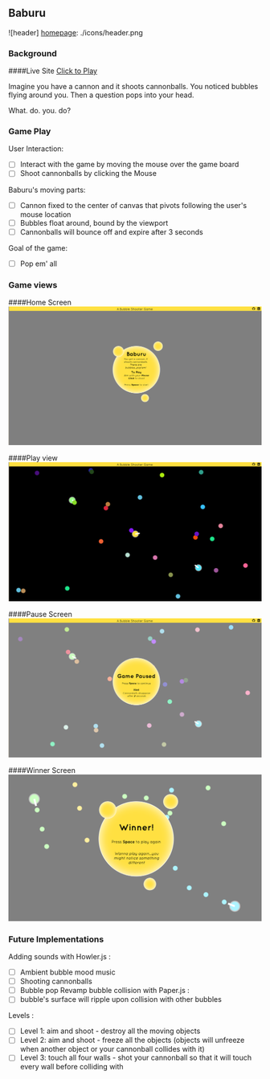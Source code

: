 ## Baburu

![header]
[homepage]: ./icons/header.png

### Background
####Live Site
[Click to Play](https://iamsammak.github.io/baburu/)

Imagine you have a cannon and it shoots cannonballs. You noticed bubbles flying around you. Then a question pops into your head.

What. do. you. do?

### Game Play

User Interaction:

- [ ] Interact with the game by moving the mouse over the game board
- [ ] Shoot cannonballs by clicking the Mouse

Baburu's moving parts:

- [ ] Cannon fixed to the center of canvas that pivots following the user's mouse location
- [ ] Bubbles float around, bound by the viewport
- [ ] Cannonballs will bounce off and expire after 3 seconds

Goal of the game:

- [ ] Pop em' all

### Game views

####Home Screen
![homepage]

####Play view
![gameview]

####Pause Screen
![paused]

####Winner Screen
![winner]

[homepage]: ./icons/splash.png
[gameview]: ./icons/game_play.png
[paused]: ./icons/paused.png
[winner]: ./icons/winner.png

### Future Implementations

Adding sounds with Howler.js :
- [ ] Ambient bubble mood music
- [ ] Shooting cannonballs
- [ ] Bubble pop
Revamp bubble collision with Paper.js :
- [ ] bubble's surface will ripple upon collision with other bubbles

Levels :

- [ ] Level 1: aim and shoot - destroy all the moving objects
- [ ] Level 2: aim and shoot - freeze all the objects (objects will unfreeze when another object or your cannonball collides with it)
- [ ] Level 3: touch all four walls - shot your cannonball so that it will touch every wall before colliding with
